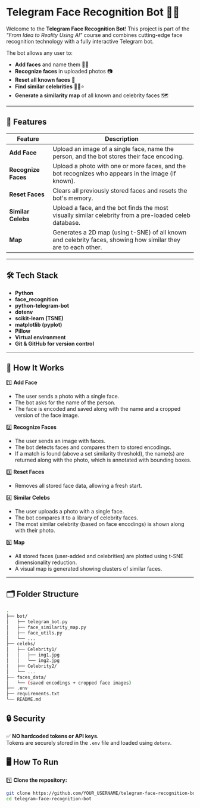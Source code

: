 # Telegram Face Recognition Bot 🤖📸

Welcome to the **Telegram Face Recognition Bot**! This project is part of the *"From Idea to Reality Using AI"* course and combines cutting-edge face recognition technology with a fully interactive Telegram bot.

The bot allows any user to:
- **Add faces** and name them 🧑‍💻
- **Recognize faces** in uploaded photos 📷
- **Reset all known faces** 🔄
- **Find similar celebrities** 🕵️‍♂️⭐
- **Generate a similarity map** of all known and celebrity faces 🗺️

---

## 🚀 Features

| Feature                | Description                                                                                              |
|------------------------|----------------------------------------------------------------------------------------------------------|
| **Add Face**           | Upload an image of a single face, name the person, and the bot stores their face encoding.               |
| **Recognize Faces**    | Upload a photo with one or more faces, and the bot recognizes who appears in the image (if known).       |
| **Reset Faces**        | Clears all previously stored faces and resets the bot's memory.                                          |
| **Similar Celebs**     | Upload a face, and the bot finds the most visually similar celebrity from a pre-loaded celeb database.   |
| **Map**                | Generates a 2D map (using t-SNE) of all known and celebrity faces, showing how similar they are to each other. |

---

## 🛠️ Tech Stack

- **Python**
- **face_recognition**
- **python-telegram-bot**
- **dotenv**
- **scikit-learn (TSNE)**
- **matplotlib (pyplot)**
- **Pillow**
- **Virtual environment**
- **Git & GitHub for version control**

---

## 🔑 How It Works

1️⃣ **Add Face**
- The user sends a photo with a single face.
- The bot asks for the name of the person.
- The face is encoded and saved along with the name and a cropped version of the face image.

2️⃣ **Recognize Faces**
- The user sends an image with faces.
- The bot detects faces and compares them to stored encodings.
- If a match is found (above a set similarity threshold), the name(s) are returned along with the photo, which is annotated with bounding boxes.

3️⃣ **Reset Faces**
- Removes all stored face data, allowing a fresh start.

4️⃣ **Similar Celebs**
- The user uploads a photo with a single face.
- The bot compares it to a library of celebrity faces.
- The most similar celebrity (based on face encodings) is shown along with their photo.

5️⃣ **Map**
- All stored faces (user-added and celebrities) are plotted using t-SNE dimensionality reduction.
- A visual map is generated showing clusters of similar faces.

---

## 🗂️ Folder Structure

```bash
.
├── bot/
│   ├── telegram_bot.py
│   ├── face_similarity_map.py
│   ├── face_utils.py
│   └── ...
├── celebs/
│   ├── Celebrity1/
│   │   ├── img1.jpg
│   │   └── img2.jpg
│   ├── Celebrity2/
│   └── ...
├── faces_data/
│   └── (saved encodings + cropped face images)
├── .env
├── requirements.txt
└── README.md
```

## 🔒 Security
✅ **NO hardcoded tokens or API keys.**  
Tokens are securely stored in the `.env` file and loaded using `dotenv`.

## 🖥️ How To Run
1️⃣ **Clone the repository:**

```bash
git clone https://github.com/YOUR_USERNAME/telegram-face-recognition-bot.git
cd telegram-face-recognition-bot
```
